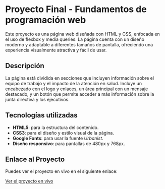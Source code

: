 # Proyecto Final - Fundamentos de programación web

Este proyecto es una página web diseñada con HTML y CSS, enfocada en el uso de flexbox y media queries. La página cuenta con un diseño moderno y adaptable a diferentes tamaños de pantalla, ofreciendo una experiencia visualmente atractiva y fácil de usar.

## Descripción

La página está dividida en secciones que incluyen información sobre el equipo de trabajo y el impacto de la atención en salud. Incluye un encabezado con el logo y enlaces, un área principal con un mensaje destacado, y un botón que permite acceder a más información sobre la junta directiva y los ejecutivos.

## Tecnologías utilizadas

- **HTML5**: para la estructura del contenido.
- **CSS3**: para el diseño y estilo visual de la página.
- **Google Fonts**: para usar la fuente *Urbanist*.
- **Diseño responsivo**: para pantallas de 480px y 768px.

## Enlace al Proyecto

Puedes ver el proyecto en vivo en el siguiente enlace:

[Ver el proyecto en vivo](https://haydeenb.github.io/proyecto_final_css/)

